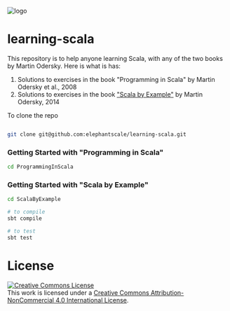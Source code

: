 ![logo](http://elephantscale.com/wp-content/uploads/2015/03/logo1.png?189db0)

# learning-scala

This repository is to help anyone learning Scala, with any of the two books by Martin Odersky. Here is what is has: 

1. Solutions to exercises in the book "Programming in Scala" by Martin Odersky et al., 2008
2. Solutions to exercises in the book ["Scala by Example"](http://www.scala-lang.org/docu/files/ScalaByExample.pdf) by Martin Odersky, 2014

To clone the repo   

```bash   

git clone git@github.com:elephantscale/learning-scala.git
```

### Getting Started with "Programming in Scala"

```bash   
cd ProgrammingInScala
```
### Getting Started with "Scala by Example"

```bash   
cd ScalaByExample

# to compile
sbt compile

# to test
sbt test

```

# License
<a rel="license" href="http://creativecommons.org/licenses/by-nc/4.0/"><img alt="Creative Commons License" style="border-width:0" src="https://i.creativecommons.org/l/by-nc/4.0/88x31.png" /></a><br />This work is licensed under a <a rel="license" href="http://creativecommons.org/licenses/by-nc/4.0/">Creative Commons Attribution-NonCommercial 4.0 International License</a>.